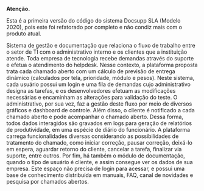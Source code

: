 <b>Atenção.</b>
<p>Esta é a primeira versão do código do sistema Docsupp SLA (Modelo 2020), pois este foi refatorado por completo e não condiz mais com o produto atual.</p>

Sistema de gestão e documentação que relaciona o fluxo de trabalho entre o setor de TI com o administrativo interno e os clientes que a instituição atende. 
Toda empresa de tecnologia recebe demandas através do suporte e efetua o atendimento do helpdesk. 
Nesse contexto, a plataforma proposta trata cada chamado aberto com um cálculo de previsão de entrega dinâmico (calculados por tela, prioridade, módulo e pesos). 
Neste sistema, cada usuário possui um login e uma fila de demandas cujo administrativo designa as tarefas, e os desenvolvedores efetuam as modificações necessárias e encaminham as alterações para validação do teste.
O administrativo, por sua vez, faz a gestão deste fluxo por meio de diversos gráficos e dashboard de controle. 
Além disso, o cliente é notificado a cada chamado aberto e pode acompanhar o chamado aberto. 
Dessa forma, todos dados interagidos são gravados em logs para geração de relatórios de produtividade, em uma espécie de diário do funcionário. 
A plataforma carrega funcionalidades diversas considerando as possibilidades de tratamento do chamado, como iniciar correção, pausar correção, deixá-lo em espera, aguardar retorno do cliente, cancelar a tarefa,  finalizar via suporte, entre outros. 
Por fim, há também o módulo de documentação, quando o tipo de usuário é cliente, e assim consegue ver os dados de sua empresa. 
Este espaço não precisa de login para acessar, e possui uma base de conhecimento distribuída em manuais, FAQ, canal de novidades e pesquisa por chamados abertos.

